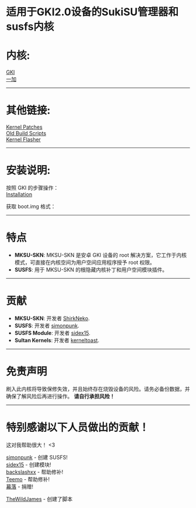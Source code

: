 # 适用于GKI2.0设备的SukiSU管理器和susfs内核

# 内核:
 
[GKI](https://github.com/ShirkNeko/GKI_KernelSU_SUSFS)    
[一加](https://github.com/ShirkNeko/Action_OnePlus_MKSU_SUSFS)   

---

# 其他链接:

[Kernel Patches](https://github.com/WildPlusKernel/kernel_patches)  
[Old Build Scripts](https://github.com/TheWildJames/kernel_build_scripts)  
[Kernel Flasher](https://github.com/capntrips/KernelFlasher/releases)  


---

# 安装说明: 

按照 GKI 的步骤操作：  
[Installation](https://kernelsu.org/guide/installation.html)

获取 boot.img 格式：


---

# 特点

- **MKSU-SKN**: MKSU-SKN 是安卓 GKI 设备的 root 解决方案，它工作于内核模式，可直接在内核空间为用户空间应用程序授予 root 权限。
- **SUSFS**: 用于 MKSU-SKN 的根隐藏内核补丁和用户空间模块插件。

---

# 贡献

- **MKSU-SKN**: 开发者 [ShirkNeko](https://github.com/ShirkNeko/KernelSU).  
- **SUSFS**: 开发者 [simonpunk](https://gitlab.com/simonpunk/susfs4ksu.git).
- **SUSFS Module**: 开发者 [sidex15](https://github.com/sidex15).
- **Sultan Kernels**: 开发者 [kerneltoast](https://github.com/kerneltoast).

---

# 免责声明

刷入此内核将导致保修失效，并且始终存在烧毁设备的风险。请务必备份数据，并确保了解风险后再进行操作。
**请自行承担风险！**

---


# 特别感谢以下人员做出的贡献！
这对我帮助很大！ <3

[simonpunk](https://gitlab.com/simonpunk/susfs4ksu.git) - 创建 SUSFS!  
[sidex15](https://github.com/sidex15) - 创建模块!  
[backslashxx](https://github.com/backslashxx) - 帮助修补!  
[Teemo](https://github.com/liqideqq) - 帮助修补!  
[幕落](https://github.com/MuLuo688) - 捐赠!

[TheWildJames](https://github.com/TheWildJames/) - 创建了脚本


